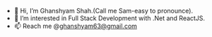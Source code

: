 - 👋 Hi, I’m Ghanshyam Shah.(Call me Sam-easy to pronounce).
- 👀 I’m interested in Full Stack Development with .Net and ReactJS.
- 📫 Reach me @ghanshyam63@gmail.com

<!---
ghanshyam63/ghanshyam63 is a ✨ special ✨ repository because its `README.md` (this file) appears on your GitHub profile.
You can click the Preview link to take a look at your changes.
--->
